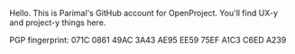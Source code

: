 Hello. This is Parimal's GitHub account for OpenProject.
You'll find UX-y and project-y things here.

PGP fingerprint: 071C 0861 49AC 3A43 AE95 EE59 75EF A1C3 C6ED A239

<!---
psatyal/psatyal is a ✨ special ✨ repository because its `README.md` (this file) appears on your GitHub profile.
You can click the Preview link to take a look at your changes.
--->
